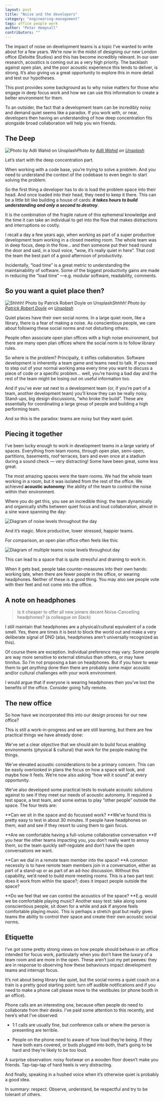 ```yaml
---
layout: post
title: "Noise and the developers"
category: "engineering-management"
tags: office people work
author: "Peter Hempsall"
contributors: ""
---
```

The impact of noise on development teams is a topic I’ve wanted to write about for a few years. We’re now in the midst of designing our new London office (Deloitte Studios) and this has become incredibly relevant. In our user research, acoustics is coming out as a very high priority. The backlash against open plan, and the poor acoustic experience this tends to deliver, is strong. It’s also giving us a great opportunity to explore this in more detail and test our hypotheses.

This post provides some background as to why noise matters for those who engage in deep focus work and how we can use this information to create a better environment for them.

To an outsider, the fact that a development team can be incredibly noisy and demand quiet seems like a paradox. If you work with, or near, developers then having an understanding of how deep concentration fits alongside broad collaboration will help you win friends.

## The Deep

![Photo by Adli Wahid on Unsplash](https://images.unsplash.com/photo-1568438397894-72318e6f8674?ixlib=rb-1.2.1&q=80&fm=jpg&crop=edges&cs=tinysrgb&w=700&fit=crop&ixid=eyJhcHBfaWQiOjF9)*Photo by [Adli Wahid](https://unsplash.com/@adliwahid) on [Unsplash](https://unsplash.com/collections/8989710/accoustic/1e397bd376accb37cd415b383ee0507d)*

Let’s start with the deep concentration part.

When working with a code base, you’re trying to solve a problem. And you need to understand the context of the codebase to even begin to start solving the problem.

So the first thing a developer has to do is load the problem space into their head. And once loaded into their head, they need to keep it there. This can be a little bit like building a house of cards: ***it takes hours to build understanding and only a second to destroy***.

It is the combination of the fragile nature of this ephemeral knowledge and the time it can take an individual to get into the flow that makes distractions and interruptions so costly.

I recall a day a few years ago, when working as part of a super productive development team working in a closed meeting room. The whole team was in deep focus, deep in the flow… and then someone put their head round the door and said, in a loud voice, “wow, it’s really quiet in here”. That cost the team the best part of a good afternoon of productivity.

Incidentally, “load time” is a great metric to understanding the maintainability of software. Some of the biggest productivity gains are made in reducing the “load time” —e.g. modular software, readability, comments.

## So you want a quiet place then?

![Shhhh! Photo by [Patrick Robert Doyle](https://unsplash.com/@teapowered?utm_source=unsplash&utm_medium=referral&utm_content=creditCopyText) on [Unsplash](https://unsplash.com/collections/8989710/accoustic/1e397bd376accb37cd415b383ee0507d?utm_source=unsplash&utm_medium=referral&utm_content=creditCopyText)](https://images.unsplash.com/photo-1546953304-5d96f43c2e94?ixlib=rb-1.2.1&q=80&fm=jpg&crop=entropy&cs=tinysrgb&w=700&fit=max&ixid=eyJhcHBfaWQiOjF9)*Shhhh! Photo by [Patrick Robert Doyle](https://unsplash.com/@teapowered) on [Unsplash](https://unsplash.com/collections/8989710/accoustic/1e397bd376accb37cd415b383ee0507d)*

Quiet places have their own social norms. In a large quiet room, like a library, there is a fear of making a noise. As conscientious people, we care about following these social norms and not disturbing others.

People often associate open plan offices with a high noise environment, but there are many open plan offices where the social norm is to follow library rules.

So where is the problem? Principally, it stifles collaboration. Software development is inherently a team game and teams need to talk. If you need to step out of your normal working area every time you want to discuss a piece of code or a specific problem… well, you’re having a bad day and the rest of the team might be losing out on useful information too.

And if you’ve ever sat next to a development team (or, if you’re part of a team, another development team) you’ll know they can be really noisy. Stand-ups, big design discussions, “who broke the build”. These are essentially for coordinating a large group of people and building a high performing team.

And so this is the paradox: teams are noisy but they want quiet.

## Piecing it together

I’ve been lucky enough to work in development teams in a large variety of spaces. Everything from team rooms, through open plan, semi-open, partitions, basements, roof terraces, bars and even once at a stadium during a sound check — very distracting! Some have been great, some less great.

The most amazing spaces were the team rooms. We had the whole team working in a room, but it was isolated from the rest of the office. We achieved **acoustic autonomy**: the ability of the team to control the noise within their environment.

Where you do get this, you see an incredible thing: the team dynamically and organically shifts between quiet focus and loud collaboration, almost in a sine wave spanning the day:

![Diagram of noise levels throughout the day](/images/noise-developers-1.png)

And it’s magic. More productive, lower stressed, happier teams.

For comparison, an open plan office often feels like this:

![Diagram of multiple teams noise levels throughout day](/images/noise-developers-2.png)

This can lead to a space that is quite stressful and draining to work in.

When it gets bad, people take counter-measures into their own hands: working late, when there are fewer people in the office, or wearing headphones. Neither of these is a good thing. You may also see people vote with their feet and not come into the office.

## A note on headphones
> Is it cheaper to offer all new joiners decent Noise-Cancelling headphones?
(a colleague on Slack)

I still maintain that headphones are a physical/cultural equivalent of a code smell. Yes, there are times it is best to block the world out and make a very deliberate signal of DND (alas, headphones aren’t universally recognized as this).

Of course there are exception. Individual preference may vary. Some people are way more sensitive to external stimulus than others, or may have tinnitus. So I’m not proposing a ban on headphones. But if you *have* to wear them to get *anything* done then there are probably some major acoustic and/or cultural challenges with your work environment.

I would argue that if everyone is wearing headphones then you’ve lost the benefits of the office. Consider going fully remote.

## The new office

So how have we incorporated this into our design process for our new office?

This is still a work-in-progress and we are still learning, but there are few practical things we have already done:

We’ve set a clear objective that we should aim to build focus enabling environments (physical & cultural) that work for the people making the things.

We’ve elevated acoustic considerations to be a primary concern. This can be easily overlooked in plans the focus on how a space will look, and maybe how it feels. We’re now also asking “how will it sound” at every opportunity.

We’ve also developed some practical tests to evaluate acoustic solutions against to see if they meet our needs of acoustic autonomy. It required a test space, a test team, and some extras to play “other people” outside the space. The four tests are:

**Can we sit in the space and do focussed work?
**We’ve found this is pretty easy to test in about 30 minutes. If people have headphones on them, wait and see if they resort to using them to gain focus.

**Are we comfortable having a full-volume collaborative conversation
**If you hear the other teams impacting you, you don’t really want to annoy them, so the team quickly self-regulate and don’t have the open conversations we want.

**Can we dial in a remote team member into the space?
**A common necessity is to have remote team members join in a conversation, either as part of a stand-up or as part of an ad-hoc discussion. Without this capability, we’d need to build more meeting rooms. This is a two part test: does it work from within the space?; does it impact people outside the space?

**Do we feel that we can control the acoustics of the space?
**E.g. would we be comfortable playing music? Another easy test: take along some conscientious people, sit down for a while and ask if anyone feels comfortable playing music. This is perhaps a stretch goal but really gives teams the ability to control their space and create their own acoustic social norms.

## Etiquette

I’ve got some pretty strong views on how people should behave in an office intended for focus work, particularly when you don’t have the luxury of a team room and are more in the open. These aren’t just my pet peeves: they are in response to observing how these behaviours impact development teams and interrupt focus.

It’s not about being library like quiet, but the social norms a quiet coach on a train is a pretty good starting point: turn off audible notifications and if you need to make a phone call please move to the vestibules (or phone booth in an office).

Phone calls are an interesting one, because often people do need to collaborate from their desks. I’ve paid some attention to this recently, and here’s what I’ve observed:

* 1:1 calls are usually fine, but conference calls or where the person is presenting are terrible.

* People on the phone need to aware of how loud they’re being. If they have both ears covered, or buds plugged into both, that’s going to be hard and they’re likely to be too loud.

A surprise observation: noisy footwear on a wooden floor doesn’t make you friends. Tap-tap-tap of hard heels is very distracting.

And finally, speaking in a hushed voice when it’s otherwise quiet is probably a good idea.

In summary: respect. Observe, understand, be respectful and try to be tolerant of others.
